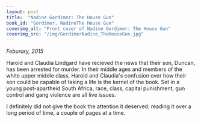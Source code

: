 ```yaml
---
layout: post
title:  "Nadine Gordimer: The House Gun"
book_id: "Gordimer, NadineThe House Gun"
coverimg_alt: "Front cover of Nadine Gordimer: The House Gun"
coverimg_src: "/img/GordimerNadine_TheHouseGun.jpg"
---
```


_Feburary, 2015_

Harold and Claudia Lindgard have recieved the news that their son,
Duncan, has been arrested for murder. In their middle ages and members
of the white upper middle class, Harold and Claudia's confusion over
how their son could be capable of taking a life is the kernel of the
book. Set in a young post-apartheid South Africa, race, class, capital
punishment, gun control and gang violence are all live issues.

I definitely did not give the book the attention it deserved: reading
it over a long period of time, a couple of pages at a time.
